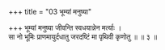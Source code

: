 +++
title = "03 भूम्यां मनुष्या"

+++
भूम्यां मनुष्या जीवन्ति स्वधयान्नेन मर्त्याः ।  
सा नो भूमिः प्राणमायुर्दधातु जरदष्टिं मा पृथिवी कृणोतु ॥ ॥ ३ ॥